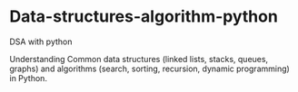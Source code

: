 # Data-structures-algorithm-python
DSA with python

Understanding Common data structures (linked lists, stacks, queues, graphs) and algorithms (search, sorting, recursion, dynamic programming) in Python. 
